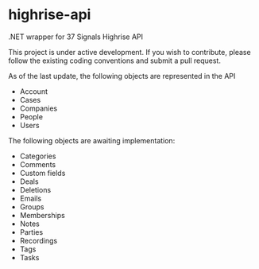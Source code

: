 highrise-api
============

.NET wrapper for 37 Signals Highrise API

This project is under active development. If you wish to contribute, please follow the existing coding conventions and submit a pull request.

As of the last update, the following objects are represented in the API

- Account
- Cases
- Companies
- People
- Users

The following objects are awaiting implementation:

- Categories
- Comments
- Custom fields
- Deals
- Deletions
- Emails
- Groups
- Memberships
- Notes
- Parties
- Recordings
- Tags
- Tasks